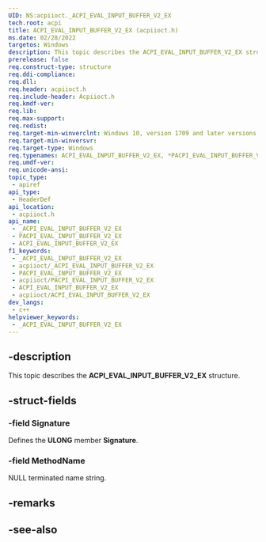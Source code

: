 ```yaml
---
UID: NS:acpiioct._ACPI_EVAL_INPUT_BUFFER_V2_EX
tech.root: acpi
title: ACPI_EVAL_INPUT_BUFFER_V2_EX (acpiioct.h)
ms.date: 02/28/2022
targetos: Windows
description: This topic describes the ACPI_EVAL_INPUT_BUFFER_V2_EX structure.
prerelease: false
req.construct-type: structure
req.ddi-compliance: 
req.dll: 
req.header: acpiioct.h
req.include-header: Acpiioct.h
req.kmdf-ver: 
req.lib: 
req.max-support: 
req.redist: 
req.target-min-winverclnt: Windows 10, version 1709 and later versions.
req.target-min-winversvr: 
req.target-type: Windows
req.typenames: ACPI_EVAL_INPUT_BUFFER_V2_EX, *PACPI_EVAL_INPUT_BUFFER_V2_EX
req.umdf-ver: 
req.unicode-ansi: 
topic_type:
 - apiref
api_type:
 - HeaderDef
api_location:
 - acpiioct.h
api_name:
 - _ACPI_EVAL_INPUT_BUFFER_V2_EX
 - PACPI_EVAL_INPUT_BUFFER_V2_EX
 - ACPI_EVAL_INPUT_BUFFER_V2_EX
f1_keywords:
 - _ACPI_EVAL_INPUT_BUFFER_V2_EX
 - acpiioct/_ACPI_EVAL_INPUT_BUFFER_V2_EX
 - PACPI_EVAL_INPUT_BUFFER_V2_EX
 - acpiioct/PACPI_EVAL_INPUT_BUFFER_V2_EX
 - ACPI_EVAL_INPUT_BUFFER_V2_EX
 - acpiioct/ACPI_EVAL_INPUT_BUFFER_V2_EX
dev_langs:
 - c++
helpviewer_keywords:
 - _ACPI_EVAL_INPUT_BUFFER_V2_EX
---
```


## -description

This topic describes the **ACPI_EVAL_INPUT_BUFFER_V2_EX** structure.

## -struct-fields

### -field Signature

Defines the **ULONG** member **Signature**.

### -field MethodName

NULL terminated name string.

## -remarks

## -see-also

